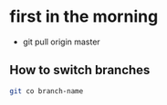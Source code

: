 # first in the morning
- git pull origin master

## How to switch branches

```sh
git co branch-name
```
